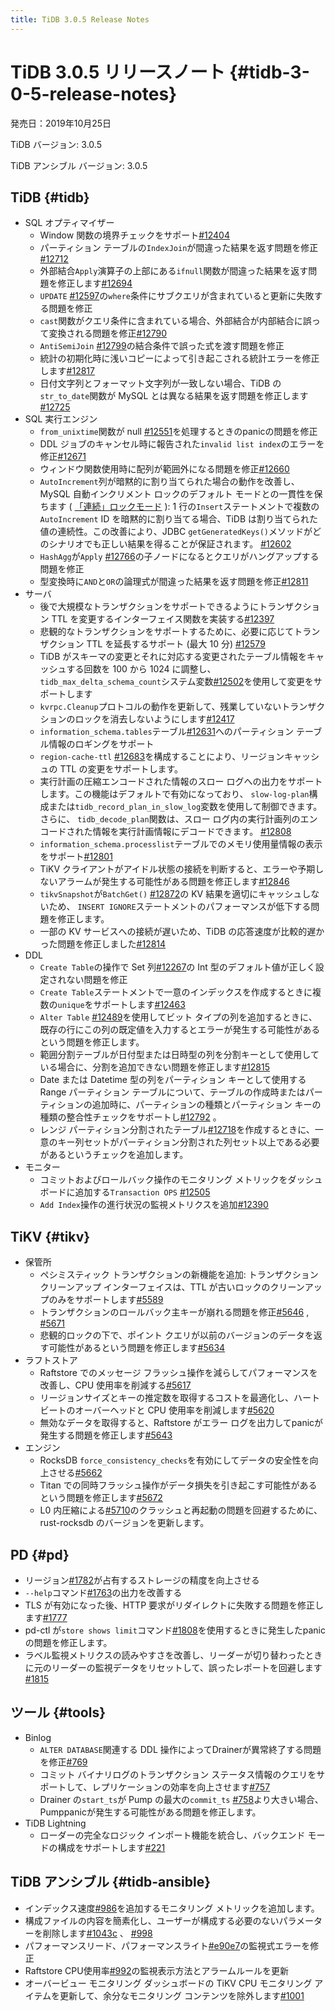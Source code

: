```yaml
---
title: TiDB 3.0.5 Release Notes
---
```


# TiDB 3.0.5 リリースノート {#tidb-3-0-5-release-notes}

発売日：2019年10月25日

TiDB バージョン: 3.0.5

TiDB アンシブル バージョン: 3.0.5

## TiDB {#tidb}

-   SQL オプティマイザー
    -   Window 関数の境界チェックをサポート[#12404](https://github.com/pingcap/tidb/pull/12404)
    -   パーティション テーブルの`IndexJoin`が間違った結果を返す問題を修正[#12712](https://github.com/pingcap/tidb/pull/12712)
    -   外部結合`Apply`演算子の上部にある`ifnull`関数が間違った結果を返す問題を修正します[#12694](https://github.com/pingcap/tidb/pull/12694)
    -   `UPDATE` [#12597](https://github.com/pingcap/tidb/pull/12597)の`where`条件にサブクエリが含まれていると更新に失敗する問題を修正
    -   `cast`関数がクエリ条件に含まれている場合、外部結合が内部結合に誤って変換される問題を修正[#12790](https://github.com/pingcap/tidb/pull/12790)
    -   `AntiSemiJoin` [#12799](https://github.com/pingcap/tidb/pull/12799)の結合条件で誤った式を渡す問題を修正
    -   統計の初期化時に浅いコピーによって引き起こされる統計エラーを修正します[#12817](https://github.com/pingcap/tidb/pull/12817)
    -   日付文字列とフォーマット文字列が一致しない場合、TiDB の`str_to_date`関数が MySQL とは異なる結果を返す問題を修正します[#12725](https://github.com/pingcap/tidb/pull/12725)
-   SQL 実行エンジン
    -   `from_unixtime`関数が null [#12551](https://github.com/pingcap/tidb/pull/12551)を処理するときのpanicの問題を修正
    -   DDL ジョブのキャンセル時に報告された`invalid list index`のエラーを修正[#12671](https://github.com/pingcap/tidb/pull/12671)
    -   ウィンドウ関数使用時に配列が範囲外になる問題を修正[#12660](https://github.com/pingcap/tidb/pull/12660)
    -   `AutoIncrement`列が暗黙的に割り当てられた場合の動作を改善し、MySQL 自動インクリメント ロックのデフォルト モードとの一貫性を保ちます ( [「連続」ロックモード](https://dev.mysql.com/doc/refman/5.7/en/innodb-auto-increment-handling.html) ): 1 行の`Insert`ステートメントで複数の`AutoIncrement` ID を暗黙的に割り当てる場合、TiDB は割り当てられた値の連続性。この改善により、JDBC `getGeneratedKeys()`メソッドがどのシナリオでも正しい結果を得ることが保証されます。 [#12602](https://github.com/pingcap/tidb/pull/12602)
    -   `HashAgg`が`Apply` [#12766](https://github.com/pingcap/tidb/pull/12766)の子ノードになるとクエリがハングアップする問題を修正
    -   型変換時に`AND`と`OR`の論理式が間違った結果を返す問題を修正[#12811](https://github.com/pingcap/tidb/pull/12811)
-   サーバ
    -   後で大規模なトランザクションをサポートできるようにトランザクション TTL を変更するインターフェイス関数を実装する[#12397](https://github.com/pingcap/tidb/pull/12397)
    -   悲観的なトランザクションをサポートするために、必要に応じてトランザクション TTL を延長するサポート (最大 10 分) [#12579](https://github.com/pingcap/tidb/pull/12579)
    -   TiDB がスキーマの変更とそれに対応する変更されたテーブル情報をキャッシュする回数を 100 から 1024 に調整し、 `tidb_max_delta_schema_count`システム変数[#12502](https://github.com/pingcap/tidb/pull/12502)を使用して変更をサポートします
    -   `kvrpc.Cleanup`プロトコルの動作を更新して、残業していないトランザクションのロックを消去しないようにします[#12417](https://github.com/pingcap/tidb/pull/12417)
    -   `information_schema.tables`テーブル[#12631](https://github.com/pingcap/tidb/pull/12631)へのパーティション テーブル情報のロギングをサポート
    -   `region-cache-ttl` [#12683](https://github.com/pingcap/tidb/pull/12683)を構成することにより、リージョンキャッシュの TTL の変更をサポートします。
    -   実行計画の圧縮エンコードされた情報のスロー ログへの出力をサポートします。この機能はデフォルトで有効になっており、 `slow-log-plan`構成または`tidb_record_plan_in_slow_log`変数を使用して制御できます。さらに、 `tidb_decode_plan`関数は、スロー ログ内の実行計画列のエンコードされた情報を実行計画情報にデコードできます。 [#12808](https://github.com/pingcap/tidb/pull/12808)
    -   `information_schema.processlist`テーブルでのメモリ使用量情報の表示をサポート[#12801](https://github.com/pingcap/tidb/pull/12801)
    -   TiKV クライアントがアイドル状態の接続を判断すると、エラーや予期しないアラームが発生する可能性がある問題を修正します[#12846](https://github.com/pingcap/tidb/pull/12846)
    -   `tikvSnapshot`が`BatchGet()` [#12872](https://github.com/pingcap/tidb/pull/12872)の KV 結果を適切にキャッシュしないため、 `INSERT IGNORE`ステートメントのパフォーマンスが低下する問題を修正します。
    -   一部の KV サービスへの接続が遅いため、TiDB の応答速度が比較的遅かった問題を修正しました[#12814](https://github.com/pingcap/tidb/pull/12814)
-   DDL
    -   `Create Table`の操作で Set 列[#12267](https://github.com/pingcap/tidb/pull/12267)の Int 型のデフォルト値が正しく設定されない問題を修正
    -   `Create Table`ステートメントで一意のインデックスを作成するときに複数の`unique`をサポートします[#12463](https://github.com/pingcap/tidb/pull/12463)
    -   `Alter Table` [#12489](https://github.com/pingcap/tidb/pull/12489)を使用してビット タイプの列を追加するときに、既存の行にこの列の既定値を入力するとエラーが発生する可能性があるという問題を修正します。
    -   範囲分割テーブルが日付型または日時型の列を分割キーとして使用している場合に、分割を追加できない問題を修正します[#12815](https://github.com/pingcap/tidb/pull/12815)
    -   Date または Datetime 型の列をパーティション キーとして使用する Range パーティション テーブルについて、テーブルの作成時またはパーティションの追加時に、パーティションの種類とパーティション キーの種類の整合性チェックをサポートし[#12792](https://github.com/pingcap/tidb/pull/12792) 。
    -   レンジ パーティション分割されたテーブル[#12718](https://github.com/pingcap/tidb/pull/12718)を作成するときに、一意のキー列セットがパーティション分割された列セット以上である必要があるというチェックを追加します。
-   モニター
    -   コミットおよびロールバック操作のモニタリング メトリックをダッシュボードに追加する`Transaction OPS` [#12505](https://github.com/pingcap/tidb/pull/12505)
    -   `Add Index`操作の進行状況の監視メトリクスを追加[#12390](https://github.com/pingcap/tidb/pull/12390)

## TiKV {#tikv}

-   保管所
    -   ペシミスティック トランザクションの新機能を追加: トランザクション クリーンアップ インターフェイスは、TTL が古いロックのクリーンアップのみをサポートします[#5589](https://github.com/tikv/tikv/pull/5589)
    -   トランザクションのロールバック主キーが崩れる問題を修正[#5646](https://github.com/tikv/tikv/pull/5646) , [#5671](https://github.com/tikv/tikv/pull/5671)
    -   悲観的ロックの下で、ポイント クエリが以前のバージョンのデータを返す可能性があるという問題を修正します[#5634](https://github.com/tikv/tikv/pull/5634)
-   ラフトストア
    -   Raftstore でのメッセージ フラッシュ操作を減らしてパフォーマンスを改善し、CPU 使用率を削減する[#5617](https://github.com/tikv/tikv/pull/5617)
    -   リージョンサイズとキーの推定数を取得するコストを最適化し、ハートビートのオーバーヘッドと CPU 使用率を削減します[#5620](https://github.com/tikv/tikv/pull/5620)
    -   無効なデータを取得すると、Raftstore がエラー ログを出力してpanicが発生する問題を修正します[#5643](https://github.com/tikv/tikv/pull/5643)
-   エンジン
    -   RocksDB `force_consistency_checks`を有効にしてデータの安全性を向上させる[#5662](https://github.com/tikv/tikv/pull/5662)
    -   Titan での同時フラッシュ操作がデータ損失を引き起こす可能性があるという問題を修正します[#5672](https://github.com/tikv/tikv/pull/5672)
    -   L0 内圧縮による[#5710](https://github.com/tikv/tikv/pull/5710)のクラッシュと再起動の問題を回避するために、rust-rocksdb のバージョンを更新します。

## PD {#pd}

-   リージョン[#1782](https://github.com/pingcap/pd/pull/1782)が占有するストレージの精度を向上させる
-   `--help`コマンド[#1763](https://github.com/pingcap/pd/pull/1763)の出力を改善する
-   TLS が有効になった後、HTTP 要求がリダイレクトに失敗する問題を修正します[#1777](https://github.com/pingcap/pd/pull/1777)
-   pd-ctl が`store shows limit`コマンド[#1808](https://github.com/pingcap/pd/pull/1808)を使用するときに発生したpanicの問題を修正します。
-   ラベル監視メトリクスの読みやすさを改善し、リーダーが切り替わったときに元のリーダーの監視データをリセットして、誤ったレポートを回避します[#1815](https://github.com/pingcap/pd/pull/1815)

## ツール {#tools}

-   Binlog
    -   `ALTER DATABASE`関連する DDL 操作によってDrainerが異常終了する問題を修正[#769](https://github.com/pingcap/tidb-binlog/pull/769)
    -   コミット バイナリログのトランザクション ステータス情報のクエリをサポートして、レプリケーションの効率を向上させます[#757](https://github.com/pingcap/tidb-binlog/pull/757)
    -   Drainer の`start_ts`が Pump の最大の`commit_ts` [#758](https://github.com/pingcap/tidb-binlog/pull/758)より大きい場合、 Pumppanicが発生する可能性がある問題を修正します。
-   TiDB Lightning
    -   ローダーの完全なロジック インポート機能を統合し、バックエンド モードの構成をサポートします[#221](https://github.com/pingcap/tidb-lightning/pull/221)

## TiDB アンシブル {#tidb-ansible}

-   インデックス速度[#986](https://github.com/pingcap/tidb-ansible/pull/986)を追加するモニタリング メトリックを追加します。
-   構成ファイルの内容を簡素化し、ユーザーが構成する必要のないパラメーターを削除します[#1043c](https://github.com/pingcap/tidb-ansible/commit/1043c3df7ddb72eb234c55858960e9fdd3830a14) 、 [#998](https://github.com/pingcap/tidb-ansible/pull/998)
-   パフォーマンスリード、パフォーマンスライト[#e90e7](https://github.com/pingcap/tidb-ansible/commit/e90e79f5117bb89197e01b1391fd02e25d57a440)の監視式エラーを修正
-   Raftstore CPU使用率[#992](https://github.com/pingcap/tidb-ansible/pull/992)の監視表示方法とアラームルールを更新
-   オーバービュー モニタリング ダッシュボードの TiKV CPU モニタリング アイテムを更新して、余分なモニタリング コンテンツを除外します[#1001](https://github.com/pingcap/tidb-ansible/pull/1001)
